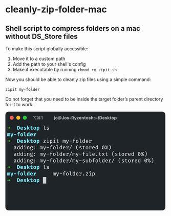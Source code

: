 # cleanly-zip-folder-mac

## Shell script to compress folders on a mac without DS_Store files

To make this script globally accessible:

1. Move it to a custom path
2. Add the path to your shell's config
3. Make it executable by running `chmod +x zipit.sh`

Now you should be able to cleanly zip files using a simple command:

```
zipit my-folder
```

Do not forget that you need to be inside the target folder’s parent directory for it to work.

<img src="screenshot.png" width="500">
